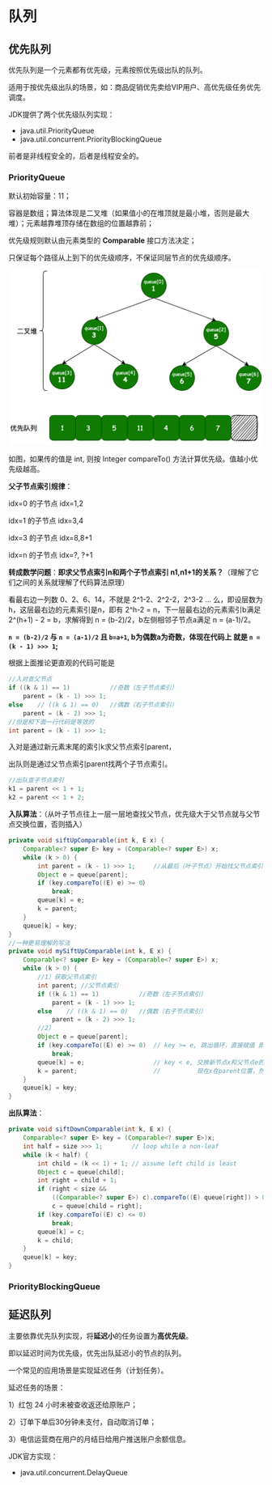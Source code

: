 # 队列



## 优先队列

优先队列是一个元素都有优先级，元素按照优先级出队的队列。

适用于按优先级出队的场景，如：商品促销优先卖给VIP用户、高优先级任务优先调度。

JDK提供了两个优先级队列实现：

+ java.util.PriorityQueue
+ java.util.concurrent.PriorityBlockingQueue

前者是非线程安全的，后者是线程安全的。

### PriorityQueue

默认初始容量：11；

容器是数组；算法体现是二叉堆（如果值小的在堆顶就是最小堆，否则是最大堆）；元素越靠堆顶存储在数组的位置越靠前；

优先级规则默认由元素类型的 **Comparable** 接口方法决定；

只保证每个路径从上到下的优先级顺序，不保证同层节点的优先级顺序。

<img src="../img/priority-queue-algo.png" style="zoom: 67%;" />

如图，如果传的值是 int, 则按 Integer compareTo() 方法计算优先级。值越小优先级越高。

**父子节点索引规律**：

idx=0 的子节点 idx=1,2

idx=1 的子节点 idx=3,4

idx=3 的子节点 idx=8,8+1

idx=n 的子节点 idx=?, ?+1

**转成数学问题**：**即求父节点索引n和两个子节点索引 n1,n1+1的关系？**（理解了它们之间的关系就理解了代码算法原理）

看最右边一列数 0、2、6、14，不就是 2^1-2、2^2-2，2^3-2 ... 么，即设层数为 h，这层最右边的元素索引是n，即有 2^h-2 = n，下一层最右边的元素索引b满足 2^(h+1) - 2 = b，求解得到 n = (b-2)/2，b左侧相邻子节点a满足 n = (a-1)/2。

**`n = (b-2)/2` 与 `n = (a-1)/2` 且 `b=a+1`, b为偶数a为奇数，体现在代码上 就是 `n = (k - 1) >>> 1`;**

根据上面推论更直观的代码可能是

```java
//入对查父节点
if ((k & 1) == 1)           //奇数（左子节点索引）
	parent = (k - 1) >>> 1;
else    // ((k & 1) == 0)   //偶数（右子节点索引）
	parent = (k - 2) >>> 1;
//但是和下面一行代码是等效的
int parent = (k - 1) >>> 1;
```

入对是通过新元素末尾的索引k求父节点索引parent，

出队则是通过父节点索引parent找两个子节点索引。

```java
//出队查子节点索引
k1 = parent << 1 + 1;
k2 = parent << 1 + 2;
```



**入队算法**：（从叶子节点往上一层一层地查找父节点，优先级大于父节点就与父节点交换位置，否则插入）

```java
private void siftUpComparable(int k, E x) {
    Comparable<? super E> key = (Comparable<? super E>) x;
    while (k > 0) {
        int parent = (k - 1) >>> 1;		//从最后（叶子节点）开始找父节点索引
        Object e = queue[parent];
        if (key.compareTo((E) e) >= 0）
            break;
        queue[k] = e;
        k = parent;
    }
    queue[k] = key;
}
//一种更易理解的写法
private void mySiftUpComparable(int k, E x) {
    Comparable<? super E> key = (Comparable<? super E>) x;
    while (k > 0) {
        //1）获取父节点索引
        int parent; //父节点索引
        if ((k & 1) == 1)           //奇数（左子节点索引）
            parent = (k - 1) >>> 1;
        else    // ((k & 1) == 0)   //偶数（右子节点索引）
            parent = (k - 2) >>> 1;
        //2）
        Object e = queue[parent];
        if (key.compareTo((E) e) >= 0)  // key >= e, 跳出循环，直接赋值 即（放在了靠后的位置）
            break;
        queue[k] = e;                   // key < e, 交换新节点x和父节点e的位置
        k = parent;                     //          现在x在parent位置，然后继续循环与祖父节点比较，直到比较优先级败出或到达根节点
    }
    queue[k] = key;
}
```

**出队算法**：

```java
private void siftDownComparable(int k, E x) {
    Comparable<? super E> key = (Comparable<? super E>)x;
    int half = size >>> 1;        // loop while a non-leaf
    while (k < half) {
        int child = (k << 1) + 1; // assume left child is least
        Object c = queue[child];
        int right = child + 1;
        if (right < size &&
            ((Comparable<? super E>) c).compareTo((E) queue[right]) > 0)
            c = queue[child = right];
        if (key.compareTo((E) c) <= 0)
            break;
        queue[k] = c;
        k = child;
    }
    queue[k] = key;
}
```

### PriorityBlockingQueue



## 延迟队列

主要依靠优先队列实现，将**延迟小**的任务设置为**高优先级**。

即以延迟时间为优先级，优先出队延迟小的节点的队列。

一个常见的应用场景是实现延迟任务（计划任务）。

延迟任务的场景：

1）红包 24 小时未被查收返还给原账户；

2）订单下单后30分钟未支付，自动取消订单；

3）电信运营商在用户的月结日给用户推送账户余额信息。

JDK官方实现：

+ java.util.concurrent.DelayQueue

  